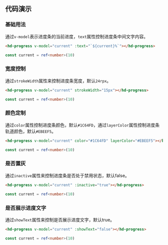 
## 代码演示  


### 基础用法

通过`v-model`表示进度条的当前进度，`text`属性控制进度条中间文字内容。

``` html
<hd-progress v-model="current" :text="`${current}%`"></hd-progress>
```
``` ts
const current = ref<number>(10)
```
### 宽度控制

通过`strokeWidth`属性来控制进度条宽度，默认`24rpx`。

``` html
<hd-progress v-model="current" strokeWidth="15px"></hd-progress>
```
``` ts
const current = ref<number>(10)
```
### 颜色定制

通过`color`属性控制进度条颜色，默认`#1C64FD`，通过`layerColor`属性控制进度条轨道颜色，默认`#EBEEF5`。

``` html
<hd-progress v-model="current" color="#1C64FD" layerColor="#EBEEF5"></hd-progress>
```
``` ts
const current = ref<number>(10)
```

### 是否置灰

通过`inactive`属性来控制进度条是否处于禁用状态，默认false。

``` html
<hd-progress v-model="current" :inactive="true"></hd-progress>
```
``` ts
const current = ref<number>(10)
```

### 是否展示进度文字

通过`showText`属性来控制是否展示进度文字，默认true。

``` html
<hd-progress v-model="current" :showText="false"></hd-progress>
```
``` ts
const current = ref<number>(10)
```